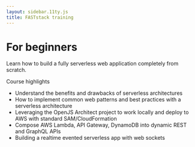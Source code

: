 ```yaml
---
layout: sidebar.11ty.js
title: FASTstack training
---
```


# For beginners 

Learn how to build a fully serverless web application completely from scratch.

Course highlights

- Understand the benefits and drawbacks of serverless architectures
- How to implement common web patterns and best practices with a serverless architecture
- Leveraging the OpenJS Architect project to work locally and deploy to AWS with standard SAM/CloudFormation
- Compose AWS Lambda, API Gateway, DynamoDB into dynamic REST and GraphQL APIs
- Building a realtime evented serverless app with web sockets
